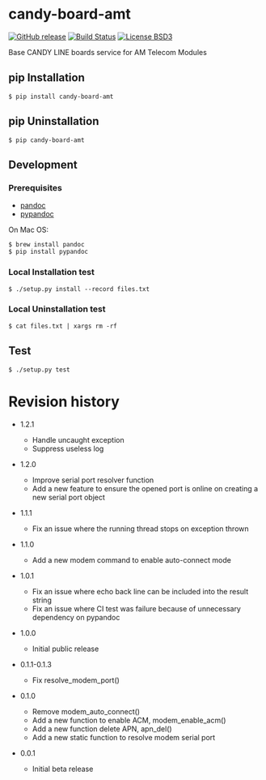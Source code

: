 # candy-board-amt

[![GitHub release](https://img.shields.io/github/release/CANDY-LINE/candy-board-amt.svg)](https://github.com/CANDY-LINE/candy-board-amt/releases/latest)
[![Build Status](https://travis-ci.org/CANDY-LINE/candy-board-amt.svg?branch=master)](https://travis-ci.org/CANDY-LINE/candy-board-amt)
[![License BSD3](https://img.shields.io/github/license/CANDY-LINE/candy-board-amt.svg)](http://opensource.org/licenses/BSD-3-Clause)

Base CANDY LINE boards service for AM Telecom Modules

## pip Installation

```
$ pip install candy-board-amt
```

## pip Uninstallation

```
$ pip candy-board-amt
```

## Development

### Prerequisites

 * [pandoc](http://pandoc.org)
 * [pypandoc](https://pypi.python.org/pypi/pypandoc/1.2.0)

On Mac OS:

```
$ brew install pandoc
$ pip install pypandoc
```

### Local Installation test

```
$ ./setup.py install --record files.txt
```

### Local Uninstallation test

```
$ cat files.txt | xargs rm -rf
```

## Test

```
$ ./setup.py test
```

# Revision history
* 1.2.1
    - Handle uncaught exception
    - Suppress useless log

* 1.2.0
    - Improve serial port resolver function
    - Add a new feature to ensure the opened port is online on creating a new serial port object

* 1.1.1
    - Fix an issue where the running thread stops on exception thrown

* 1.1.0
    - Add a new modem command to enable auto-connect mode

* 1.0.1
    - Fix an issue where echo back line can be included into the result string
    - Fix an issue where CI test was failure because of unnecessary dependency on pypandoc

* 1.0.0
    - Initial public release

* 0.1.1-0.1.3
    - Fix resolve_modem_port()

* 0.1.0
    - Remove modem_auto_connect()
    - Add a new function to enable ACM, modem_enable_acm()
    - Add a new function delete APN, apn_del()
    - Add a new static function to resolve modem serial port

* 0.0.1
    - Initial beta release
